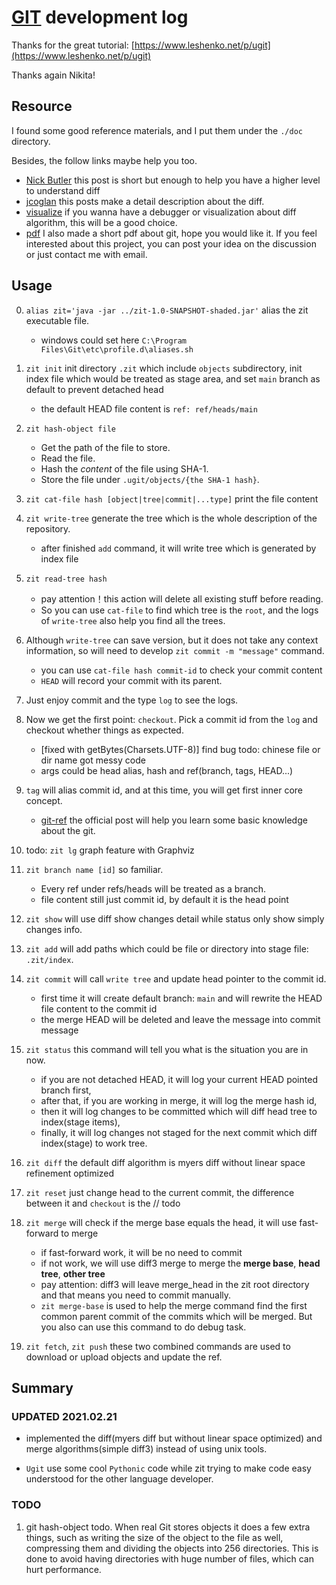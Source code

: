 # [GIT](https://github.com/ReZeroS/git) development log

Thanks for the great tutorial: [https://www.leshenko.net/p/ugit](https://www.leshenko.net/p/ugit)

Thanks again Nikita!
  

## Resource

I found some good reference materials, and I put them under the `./doc` directory.

Besides, the follow links maybe help you too.

 - [Nick Butler](http://simplygenius.net/Article/DiffTutorial1) this post is short but enough to help you have a higher level to understand diff
 - [jcoglan](https://blog.jcoglan.com/2017/02/12/the-myers-diff-algorithm-part-1/) this posts make a detail description about the diff.
 - [visualize](https://blog.robertelder.org/diff-algorithm/) if you wanna have a debugger or visualization about diff algorithm, this will be a good choice.
 - [pdf](https://github.com/ReZeroS/zit/blob/main/doc/ZIT.pptx) I also made a short pdf about git, hope you would like it.
If you feel interested about this project, you can post your idea on the discussion or just contact me with email.

## Usage

0. `alias zit='java -jar ../zit-1.0-SNAPSHOT-shaded.jar'` alias the zit executable file.
   
    - windows could set here `C:\Program Files\Git\etc\profile.d\aliases.sh`

1. `zit init` init directory `.zit` which include `objects` subdirectory, init index file which would be treated as stage area, and set `main` branch as default to prevent detached head
    
    - the default HEAD file content is `ref: ref/heads/main`

2. `zit hash-object file` 
   
    - Get the path of the file to store.
    - Read the file.
    - Hash the *content* of the file using SHA-1.
    - Store the file under `.ugit/objects/{the SHA-1 hash}`.
 
3. `zit cat-file hash [object|tree|commit|...type]` print the file content

4. `zit write-tree` generate the tree which is the whole description of the repository.
   
    - after finished `add` command, it will write tree which is generated by index file

5. `zit read-tree hash` 
   
    - pay attention！this action will delete all existing stuff before reading.
    - So you can use `cat-file` to find which tree is the `root`, and the logs of `write-tree` also help you find all the trees.  

6. Although `write-tree` can save version, but it does not take any context information, so will need to develop `zit commit -m "message"` command. 
   
    - you can use `cat-file hash commit-id` to check your commit content
    - `HEAD` will record your commit with its parent.
   
7. Just enjoy commit and the type `log` to see the logs.

8. Now we get the first point: `checkout`. Pick a commit id from the `log` and checkout whether things as expected.

    - [fixed with getBytes(Charsets.UTF-8)] find bug todo: chinese file or dir name got messy code
    - args could be head alias, hash and ref(branch, tags, HEAD...)
    
9. `tag` will alias commit id, and at this time, you will get first inner core concept.
    
    - [git-ref](https://git-scm.com/book/en/v2/Git-Internals-Git-References) the official post will help you learn some basic knowledge about the git.

10. todo: `zit lg` graph feature with Graphviz

11. `zit branch name [id]` so familiar.
    
    - Every ref under refs/heads will be treated as a branch.
    - file content still just commit id, by default it is the head point
     
12. `zit show` will use diff show changes detail while status only show simply changes info.

13. `zit add` will add paths which could be file or directory into stage file: `.zit/index`.
 
14. `zit commit` will call `write tree` and update head pointer to the commit id.
    
    - first time it will create default branch: `main` and will rewrite the HEAD file content to the commit id
    - the merge HEAD will be deleted and leave the message into commit message
    
15. `zit status` this command will tell you what is the situation you are in now.
    
    - if you are not detached HEAD, it will log your current HEAD pointed branch first,
    - after that, if you are working in merge, it will log the merge hash id,
    - then it will log changes to be committed which will diff head tree to index(stage items),
    - finally, it will log changes not staged for the next commit which diff index(stage) to work tree.
    
16. `zit diff` the default diff algorithm is myers diff without linear space refinement optimized

17. `zit reset` just change head to the current commit, the difference between it and `checkout` is the  // todo

18. `zit merge` will check if the merge base equals the head, it will use fast-forward to merge 
    
    - if fast-forward work, it will be no need to commit
    - if not work, we will use diff3 merge to merge the **merge base**, **head tree**, **other tree**
    - pay attention: diff3 will leave merge_head in the zit root directory and that means you need to commit manually.
    - `zit merge-base` is used to help the merge command find the first common parent commit of the commits which will be merged. But you also can use this command to do debug task.
    
19. `zit fetch`, `zit push` these two combined commands are used to download or upload objects and update the ref.



## Summary

### UPDATED 2021.02.21

-  implemented the diff(myers diff but without linear space optimized) and merge algorithms(simple diff3) instead of using unix tools.

- `Ugit` use some cool `Pythonic` code while zit trying to make code easy understood for the other language developer.

### TODO

1. git hash-object todo. When real Git stores objects it does a few extra things, such as writing the size of the object to the file as well, compressing them and dividing the objects into 256 directories. This is done to avoid having directories with huge number of files, which can hurt performance.

